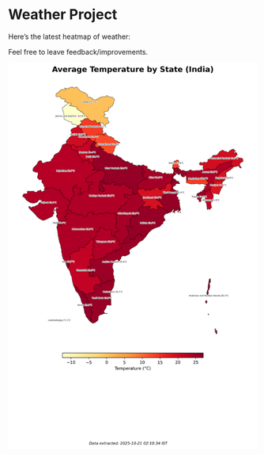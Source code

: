# Weather Project

Here’s the latest heatmap of weather:

Feel free to leave feedback/improvements.

![India Heatmap](docs/assets/india_heatmap.png?v=F69E44)
